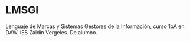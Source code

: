 # LMSGI
Lenguaje de Marcas y Sistemas Gestores de la Información, curso 1oA en DAW.
IES Zaidín Vergeles. De alumno.
